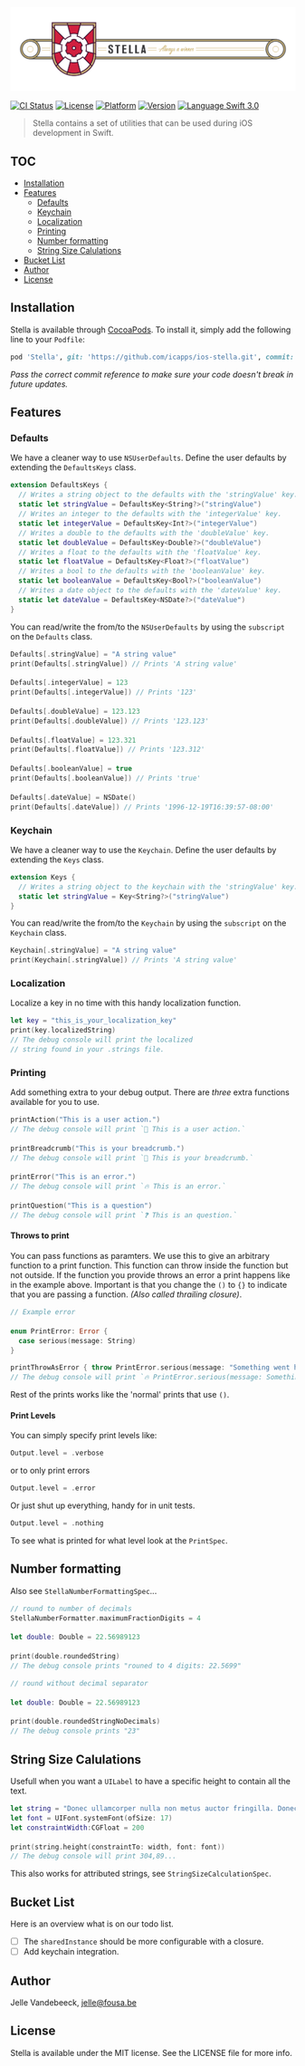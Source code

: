 ![](./Images/StellaShield.jpg)

[![CI Status](http://img.shields.io/travis/icapps/ios-stella.svg?style=flat)](https://travis-ci.org/icapps/ios-stella)
[![License](https://img.shields.io/cocoapods/l/Stella.svg?style=flat)](http://cocoapods.org/pods/Stella)
[![Platform](https://img.shields.io/cocoapods/p/Stella.svg?style=flat)](http://cocoapods.org/pods/Stella)
[![Version](https://img.shields.io/cocoapods/v/Stella.svg?style=flat)](http://cocoapods.org/pods/Stella)
[![Language Swift 3.0](https://img.shields.io/badge/Language-Swift%204.0-orange.svg?style=flat)](https://swift.org)

> Stella contains a set of utilities that can be used during iOS development in Swift.

## TOC

- [Installation](#installation)
- [Features](#features)
  - [Defaults](#defaults)
  - [Keychain](#keychain)
  - [Localization](#localization)
  - [Printing](#printing)
  - [Number formatting](#numberformatting)
  - [String Size Calulations](#stringSizeCalulations)
- [Bucket List](#bucket-list)
- [Author](#author)
- [License](#license)

## Installation

Stella is available through [CocoaPods](http://cocoapods.org). To install it, simply add the following line to your `Podfile`:

```ruby
pod 'Stella', git: 'https://github.com/icapps/ios-stella.git', commit: '...'
```

_Pass the correct commit reference to make sure your code doesn't break in future updates._

## Features

### Defaults

We have a cleaner way to use `NSUserDefaults`. Define the user defaults by extending the `DefaultsKeys` class.

```swift
extension DefaultsKeys {
  // Writes a string object to the defaults with the 'stringValue' key.
  static let stringValue = DefaultsKey<String?>("stringValue")
  // Writes an integer to the defaults with the 'integerValue' key.
  static let integerValue = DefaultsKey<Int?>("integerValue")
  // Writes a double to the defaults with the 'doubleValue' key.
  static let doubleValue = DefaultsKey<Double?>("doubleValue")
  // Writes a float to the defaults with the 'floatValue' key.
  static let floatValue = DefaultsKey<Float?>("floatValue")
  // Writes a bool to the defaults with the 'booleanValue' key.
  static let booleanValue = DefaultsKey<Bool?>("booleanValue")
  // Writes a date object to the defaults with the 'dateValue' key.
  static let dateValue = DefaultsKey<NSDate?>("dateValue")
}
```

You can read/write the from/to the `NSUserDefaults` by using the `subscript` on the `Defaults` class.

```swift
Defaults[.stringValue] = "A string value"
print(Defaults[.stringValue]) // Prints 'A string value'

Defaults[.integerValue] = 123
print(Defaults[.integerValue]) // Prints '123'

Defaults[.doubleValue] = 123.123
print(Defaults[.doubleValue]) // Prints '123.123'

Defaults[.floatValue] = 123.321
print(Defaults[.floatValue]) // Prints '123.312'

Defaults[.booleanValue] = true
print(Defaults[.booleanValue]) // Prints 'true'

Defaults[.dateValue] = NSDate()
print(Defaults[.dateValue]) // Prints '1996-12-19T16:39:57-08:00'
```

### Keychain

We have a cleaner way to use the `Keychain`. Define the user defaults by extending the `Keys` class.

```swift
extension Keys {
  // Writes a string object to the keychain with the 'stringValue' key.
  static let stringValue = Key<String?>("stringValue")
}
```

You can read/write the from/to the `Keychain` by using the `subscript` on the `Keychain` class.

```swift
Keychain[.stringValue] = "A string value"
print(Keychain[.stringValue]) // Prints 'A string value'
```

### Localization

Localize a key in no time with this handy localization function.

```swift
let key = "this_is_your_localization_key"
print(key.localizedString)
// The debug console will print the localized
// string found in your .strings file.
```

### Printing

Add something extra to your debug output. There are *three* extra functions available for you to use.

```swift
printAction("This is a user action.")
// The debug console will print `🎯 This is a user action.`

printBreadcrumb("This is your breadcrumb.")
// The debug console will print `🍞 This is your breadcrumb.`

printError("This is an error.")
// The debug console will print `🔥 This is an error.`

printQuestion("This is a question")
// The debug console will print `❓ This is an question.`
```
#### Throws to print

You can pass functions as paramters. We use this to give an arbitrary function to a print function. This function can throw inside the function but not outside. If the function you provide throws an error a print happens like in the example above.
Important is that you change the `()` to `{}` to indicate that you are passing a function. *(Also called thrailing closure)*.

```swift
// Example error

enum PrintError: Error {
  case serious(message: String)
}
```
```swift
printThrowAsError { throw PrintError.serious(message: "Something went horribly wrong!")}
// The debug console will print `🔥 PrintError.serious(message: Something went horribly wrong!).`
```
Rest of the prints works like the 'normal' prints that use `()`.

#### Print Levels

You can simply specify print levels like:

```swift
Output.level = .verbose
```

or to only print errors
```swift
Output.level = .error
```

Or just shut up everything, handy for in unit tests.

```swift
Output.level = .nothing
```
To see what is printed for what level look at the `PrintSpec`.

## Number formatting

Also see `StellaNumberFormattingSpec`...

```swift
// round to number of decimals
StellaNumberFormatter.maximumFractionDigits = 4

let double: Double = 22.56989123

print(double.roundedString)
// The debug console prints "rouned to 4 digits: 22.5699"
```

```swift
// round without decimal separator

let double: Double = 22.56989123

print(double.roundedStringNoDecimals)
// The debug console prints "23"
```

## String Size Calulations

Usefull when you want a `UILabel` to have a specific height to contain all the text.

```swift
let string = "Donec ullamcorper nulla non metus auctor fringilla. Donec id elit non mi porta gravida at eget metus. Cras justo odio, dapibus ac facilisis in, egestas eget quam. Donec id elit non mi porta gravida at eget metus. Lorem ipsum dolor sit amet, consectetur adipiscing elit. Vivamus sagittis lacus vel augue laoreet rutrum faucibus dolor auctor."
let font = UIFont.systemFont(ofSize: 17)
let constraintWidth:CGFloat = 200

print(string.height(constraintTo: width, font: font))
// The debug console will print 304,89...

```

This also works for attributed strings, see `StringSizeCalculationSpec`.

## Bucket List

Here is an overview what is on our todo list.

- [ ] The `sharedInstance` should be more configurable with a closure.
- [ ] Add keychain integration.

## Author

Jelle Vandebeeck, jelle@fousa.be

## License

Stella is available under the MIT license. See the LICENSE file for more info.
